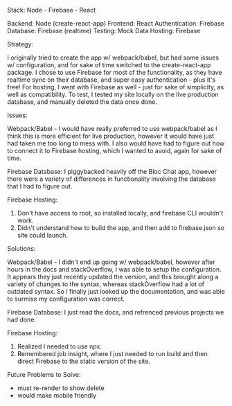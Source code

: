 Stack: Node - Firebase - React

Backend: Node (create-react-app)
Frontend: React
Authentication: Firebase
Database: Firebase (realtime)
Testing: Mock Data
Hosting: Firebase

Strategy:

I originally tried to create the app w/ webpack/babel, but had some issues w/ configuration, and for sake of time switched to the create-react-app package. I chose to use Firebase for most of the functionality, as they have realtime sync on their database, and super easy authentication - plus it's free! For hosting, I went with Firebase as well - just for sake of simplicity, as well as compatibility. To test, I tested my site locally on the live production database, and manually deleted the data once done.

Issues:

Webpack/Babel - I would have really preferred to use webpack/babel as I think this is more efficient for live production, however it would have just had taken me too long to mess with. I also would have had to figure out how to connect it to Firebase hosting, which I wanted to avoid, again for sake of time.

Firebase Database: I piggybacked heavily off the Bloc Chat app, however there were a variety of differences in functionality involving the database that I had to figure out.

Firebase Hosting:

1. Don't have access to root, so installed locally, and firebase CLI wouldn't work.
2. Didn't understand how to build the app, and then add to firebase.json so site could launch.

Solutions:

Webpack/Babel - I didn't end up going w/ webpack/babel, however after hours in the docs and stackOverflow, I was able to setup the configuration. It appears they just recently updated the version, and this brought along a variety of changes to the syntax, whereas stackOverflow had a lot of outdated syntax. So I finally just looked up the documentation, and was able to surmise my configuration was correct.

Firebase Database: I just read the docs, and refrenced previous projects we had done.

Firebase Hosting:

1. Realized I needed to use npx.
2. Remembered job insight, where I just needed to run build and then direct Firebase to the static version of the site.

Future Problems to Solve:

- must re-render to show delete
- would make mobile friendly
